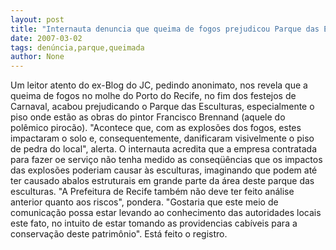```yaml
---
layout: post
title: "Internauta denuncia que queima de fogos prejudicou Parque das Esculturas"
date: 2007-03-02
tags: denúncia,parque,queimada
author: None
---
```

Um leitor atento do ex-Blog do JC, pedindo anonimato, nos revela que a queima de fogos no molhe do Porto do Recife, no fim dos festejos de Carnaval, acabou prejudicando o Parque das Esculturas, especialmente o piso onde estão as obras do pintor Francisco Brennand (aquele do polêmico pirocão).
\"Acontece que, com as explosões dos fogos, estes impactaram o solo e, consequentemente, danificaram visivelmente o piso de pedra do local\", alerta. 
O internauta acredita que a empresa contratada para fazer oe serviço não tenha medido as conseqüências que os impactos das explosões poderiam causar às esculturas, imaginando que podem até ter causado abalos estruturais em grande parte da área deste parque das esculturas. \"A Prefeitura de Recife também não deve ter feito análise anterior quanto aos riscos\", pondera.
\"Gostaria que este meio de comunicação possa estar levando ao conhecimento das autoridades locais este fato, no intuito de estar tomando as providencias cabíveis para a conservação deste patrimônio\". Está feito o registro. 